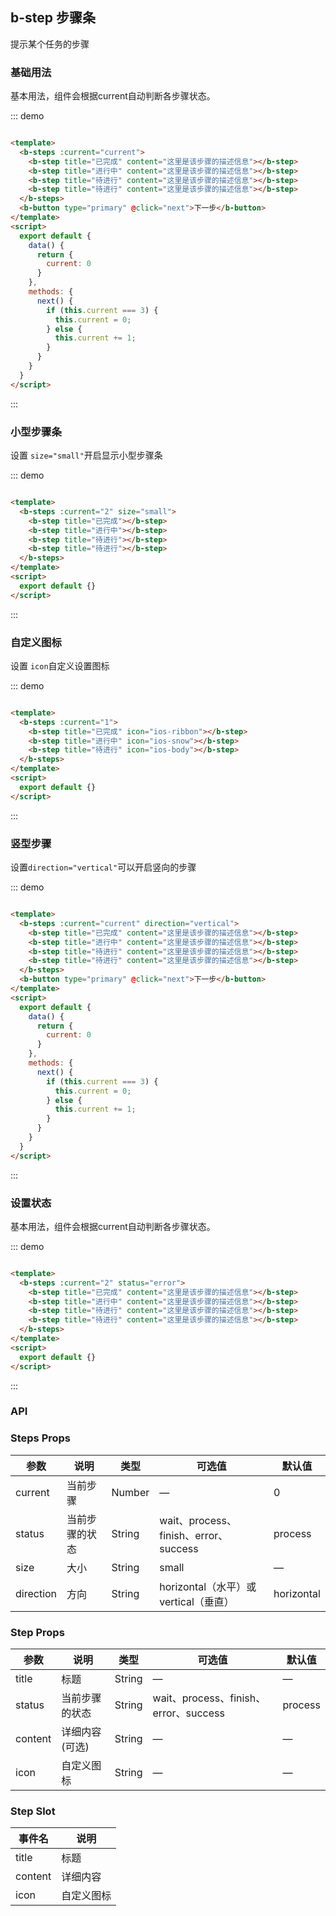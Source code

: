 ## b-step 步骤条

<div class="global-anchor">
  <b-anchor :scroll-offset="100">
    <b-anchor-link href="#ji-chu-yong-fa" title="基础用法"></b-anchor-link>
    <b-anchor-link href="#xiao-xing-bu-zou-tiao" title="小型步骤条"></b-anchor-link>
    <b-anchor-link href="#zi-ding-yi-tu-biao" title="自定义图标"></b-anchor-link>
    <b-anchor-link href="#shu-xing-bu-zou" title="竖型步骤"></b-anchor-link>
    <b-anchor-link href="#she-zhi-zhuang-tai" title="设置状态"></b-anchor-link>
    <b-anchor-link href="#steps-props" title="Steps Props"></b-anchor-link>
    <b-anchor-link href="#step-props" title="Step Props"></b-anchor-link>
    <b-anchor-link href="#step-slot" title="Step Slot"></b-anchor-link>
  </b-anchor>
</div>

提示某个任务的步骤

### 基础用法

基本用法，组件会根据current自动判断各步骤状态。

::: demo

```html

<template>
  <b-steps :current="current">
    <b-step title="已完成" content="这里是该步骤的描述信息"></b-step>
    <b-step title="进行中" content="这里是该步骤的描述信息"></b-step>
    <b-step title="待进行" content="这里是该步骤的描述信息"></b-step>
    <b-step title="待进行" content="这里是该步骤的描述信息"></b-step>
  </b-steps>
  <b-button type="primary" @click="next">下一步</b-button>
</template>
<script>
  export default {
    data() {
      return {
        current: 0
      }
    },
    methods: {
      next() {
        if (this.current === 3) {
          this.current = 0;
        } else {
          this.current += 1;
        }
      }
    }
  }
</script>
```

:::

### 小型步骤条

设置 `size="small"`开启显示小型步骤条

::: demo

```html

<template>
  <b-steps :current="2" size="small">
    <b-step title="已完成"></b-step>
    <b-step title="进行中"></b-step>
    <b-step title="待进行"></b-step>
    <b-step title="待进行"></b-step>
  </b-steps>
</template>
<script>
  export default {}
</script>
```

:::

### 自定义图标

设置 `icon`自定义设置图标

::: demo

```html

<template>
  <b-steps :current="1">
    <b-step title="已完成" icon="ios-ribbon"></b-step>
    <b-step title="进行中" icon="ios-snow"></b-step>
    <b-step title="待进行" icon="ios-body"></b-step>
  </b-steps>
</template>
<script>
  export default {}
</script>
```

:::

### 竖型步骤

设置`direction="vertical"`可以开启竖向的步骤

::: demo

```html

<template>
  <b-steps :current="current" direction="vertical">
    <b-step title="已完成" content="这里是该步骤的描述信息"></b-step>
    <b-step title="进行中" content="这里是该步骤的描述信息"></b-step>
    <b-step title="待进行" content="这里是该步骤的描述信息"></b-step>
    <b-step title="待进行" content="这里是该步骤的描述信息"></b-step>
  </b-steps>
  <b-button type="primary" @click="next">下一步</b-button>
</template>
<script>
  export default {
    data() {
      return {
        current: 0
      }
    },
    methods: {
      next() {
        if (this.current === 3) {
          this.current = 0;
        } else {
          this.current += 1;
        }
      }
    }
  }
</script>
```

:::

### 设置状态

基本用法，组件会根据current自动判断各步骤状态。

::: demo

```html

<template>
  <b-steps :current="2" status="error">
    <b-step title="已完成" content="这里是该步骤的描述信息"></b-step>
    <b-step title="进行中" content="这里是该步骤的描述信息"></b-step>
    <b-step title="待进行" content="这里是该步骤的描述信息"></b-step>
    <b-step title="待进行" content="这里是该步骤的描述信息"></b-step>
  </b-steps>
</template>
<script>
  export default {}
</script>
```

:::

### API

### Steps Props

| 参数      | 说明    | 类型      | 可选值       | 默认值   |
|---------- |-------- |---------- |-------------  |-------- |
| current     | 当前步骤   | Number  |  —   |  0   |
| status     | 当前步骤的状态   | String  |  wait、process、finish、error、success  |  process   |
| size     | 大小       | String  | small  |  —    |
| direction     |  方向       | String  |  horizontal（水平）或vertical（垂直）  |  horizontal   |

### Step Props

| 参数      | 说明    | 类型      | 可选值       | 默认值   |
|---------- |-------- |---------- |-------------  |-------- |
| title     | 标题   | String  |  —   | —   |
| status     | 当前步骤的状态   | String  |  wait、process、finish、error、success  |  process   |
| content     | 详细内容(可选)| String  | —   |  —    |
| icon     |  自定义图标       | String  |  —   |  —    |

### Step Slot

| 事件名      | 说明    |
|---------- |-------- |
| title  | 标题  |
| content  | 详细内容  |
| icon  | 自定义图标  |
